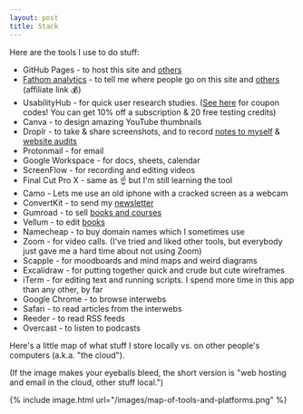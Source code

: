 ```yaml
---
layout: post
title: Stack
---
```


Here are the tools I use to do stuff:

- GitHub Pages - to host this site and [others](/sites)
- [Fathom analytics](https://usefathom.com/ref/BLQQDD) - to tell me where people go on this site and [others](/websites) (affiliate link 💰)
- UsabilityHub - for quick user research studies. ([See here](/affiliate-links) for coupon codes! You can get 10% off a subscription & 20 free testing credits)
- Canva - to design amazing YouTube thumbnails
- Droplr - to take & share screenshots, and to record [notes to myself](/vibes-based-project-management) & [website audits](/audits)
- Protonmail - for email
- Google Workspace - for docs, sheets, calendar
- ScreenFlow - for recording and editing videos
- Final Cut Pro X - same as ☝️ but I'm still learning the tool
- Camo - Lets me use an old iphone with a cracked screen as a webcam
- ConvertKit - to send my [newsletter](/newsletter)
- Gumroad - to sell [books and courses](https://shop.briandavidhall.com/)
- Vellum - to edit [books](/books)
- Namecheap - to buy domain names which I sometimes use
- Zoom - for video calls. (I've tried and liked other tools, but everybody just gave me a hard time about not using Zoom)
- Scapple - for moodboards and mind maps and weird diagrams
- Excalidraw - for putting together quick and crude but cute wireframes
- iTerm - for editing text and running scripts. I spend more time in this app than any other, by far
- Google Chrome - to browse interwebs
- Safari - to read articles from the interwebs
- Reeder - to read RSS feeds
- Overcast - to listen to podcasts

Here's a little map of what stuff I store locally vs. on other people's computers (a.k.a. "the cloud").

(If the image makes your eyeballs bleed, the short version is "web hosting and email in the cloud, other stuff local.")

{% include image.html url="/images/map-of-tools-and-platforms.png" %}
